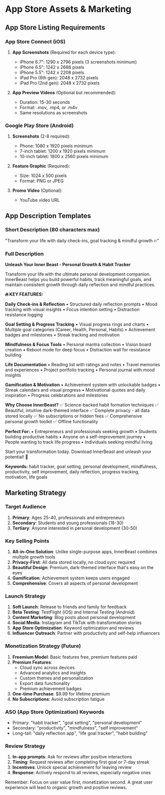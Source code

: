 # App Store Assets & Marketing

## App Store Listing Requirements

### App Store Connect (iOS)
1. **App Screenshots** (Required for each device type):
   - iPhone 6.7": 1290 x 2796 pixels (3 screenshots minimum)
   - iPhone 6.5": 1242 x 2688 pixels
   - iPhone 5.5": 1242 x 2208 pixels
   - iPad Pro (6th gen): 2048 x 2732 pixels
   - iPad Pro (2nd gen): 2048 x 2732 pixels

2. **App Preview Videos** (Optional but recommended):
   - Duration: 15-30 seconds
   - Format: .mov, .mp4, or .m4v
   - Same resolutions as screenshots

### Google Play Store (Android)
1. **Screenshots** (2-8 required):
   - Phone: 1080 x 1920 pixels minimum
   - 7-inch tablet: 1200 x 1920 pixels minimum
   - 10-inch tablet: 1800 x 2560 pixels minimum

2. **Feature Graphic** (Required):
   - Size: 1024 x 500 pixels
   - Format: PNG or JPEG

3. **Promo Video** (Optional):
   - YouTube video URL

## App Description Templates

### Short Description (80 characters max)
"Transform your life with daily check-ins, goal tracking & mindful growth 🔥"

### Full Description

**Unleash Your Inner Beast - Personal Growth & Habit Tracker**

Transform your life with the ultimate personal development companion. InnerBeast helps you build powerful habits, track meaningful goals, and maintain consistent growth through daily reflection and mindful practices.

**🔥 KEY FEATURES:**

**Daily Check-ins & Reflection**
• Structured daily reflection prompts
• Mood tracking with visual insights
• Focus intention setting
• Distraction resistance logging

**Goal Setting & Progress Tracking**
• Visual progress rings and charts
• Multiple goal categories (Career, Health, Personal, Habits)
• Achievement badges and milestones
• Streak tracking and motivation

**Mindfulness & Focus Tools**
• Personal mantra collection
• Vision board creation
• Reboot mode for deep focus
• Distraction wall for resistance building

**Life Documentation**
• Reading list with ratings and notes
• Travel memories and experiences
• Project portfolio tracking
• Personal journal with mood insights

**Gamification & Motivation**
• Achievement system with unlockable badges
• Streak calendars and visual progress
• Motivational quotes and daily inspiration
• Progress celebrations and milestones

**Why Choose InnerBeast?**
✅ Science-backed habit formation techniques
✅ Beautiful, intuitive dark-themed interface
✅ Complete privacy - all data stored locally
✅ No subscriptions or hidden fees
✅ Comprehensive personal growth toolkit
✅ Offline functionality

**Perfect For:**
• Entrepreneurs and professionals seeking growth
• Students building productive habits
• Anyone on a self-improvement journey
• People wanting to track life progress
• Individuals seeking mindful living

Start your transformation today. Download InnerBeast and unleash your potential! 🚀

**Keywords:** habit tracker, goal setting, personal development, mindfulness, productivity, self improvement, daily reflection, progress tracking, motivation, life goals

## Marketing Strategy

### Target Audience
1. **Primary**: Ages 25-40, professionals and entrepreneurs
2. **Secondary**: Students and young professionals (18-30)
3. **Tertiary**: Anyone interested in personal development (30-50)

### Key Selling Points
1. **All-in-One Solution**: Unlike single-purpose apps, InnerBeast combines multiple growth tools
2. **Privacy-First**: All data stored locally, no cloud sync required
3. **Beautiful Design**: Premium, dark-themed interface that's easy on the eyes
4. **Gamification**: Achievement system keeps users engaged
5. **Comprehensive**: Covers all aspects of personal development

### Launch Strategy
1. **Soft Launch**: Release to friends and family for feedback
2. **Beta Testing**: TestFlight (iOS) and Internal Testing (Android)
3. **Content Marketing**: Blog posts about personal development
4. **Social Media**: Instagram and TikTok with transformation stories
5. **App Store Optimization**: Keyword optimization and reviews
6. **Influencer Outreach**: Partner with productivity and self-help influencers

### Monetization Strategy (Future)
1. **Freemium Model**: Basic features free, premium features paid
2. **Premium Features**: 
   - Cloud sync across devices
   - Advanced analytics and insights
   - Custom themes and personalization
   - Export data functionality
   - Premium achievement badges
3. **One-time Purchase**: $9.99 for lifetime premium
4. **No Subscriptions**: Avoid subscription fatigue

### ASO (App Store Optimization) Keywords
- Primary: "habit tracker", "goal setting", "personal development"
- Secondary: "productivity", "mindfulness", "self improvement"
- Long-tail: "daily reflection app", "life goal tracker", "habit building"

### Review Strategy
1. **In-app prompts**: Ask for reviews after positive interactions
2. **Timing**: Request reviews after completing first goal or 7-day streak
3. **Incentives**: Unlock special achievement for leaving review
4. **Response**: Actively respond to all reviews, especially negative ones

Remember: Focus on user value first, monetization second. A great user experience will lead to organic growth and positive reviews.